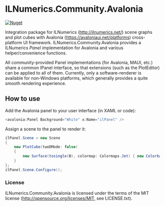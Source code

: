 ILNumerics.Community.Avalonia
==========

[![Nuget](https://img.shields.io/nuget/v/ILNumerics.Community.Avalonia?style=flat-square&logo=nuget&color=blue)](https://www.nuget.org/packages/ILNumerics.Community.Avalonia)

Integration package for ILNumerics (http://ilnumerics.net/) scene graphs
and plot cubes with Avalonia (https://avaloniaui.net/platforms) cross-platform UI framework. ILNumerics.Community.Avalonia provides a ILNumerics *Panel* implementation for Avalonia and various helper/convenience functions.

All community-provided Panel implementations (for Avalonia, MAUI, etc.) share a common IPanel interface, so that extensions (such as the PlotEditor) can be applied to all of them. Currently, only a software-renderer is available for non-Windows platforms, which generally provides a quite smooth rendering experience.

## How to use

Add the Avalonia panel to your user interface (in XAML or code):

```csharp
<avalonia:Panel Background="White" x:Name="ilPanel" />
```

Assign a scene to the panel to render it:

```csharp
ilPanel.Scene = new Scene
{
    new PlotCube(twoDMode: false)
    {
        new Surface(tosingle(B), colormap: Colormaps.Jet) { new Colorbar() }
    }
};
ilPanel.Scene.Configure();
```

### License

ILNumerics.Community.Avalonia is licensed under the terms of the MIT license (<http://opensource.org/licenses/MIT>, see LICENSE.txt).
